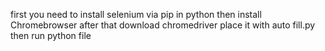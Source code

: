 first you need to install selenium via pip in python
then install Chromebrowser
after that download chromedriver place it with auto fill.py
then run python file 
 
